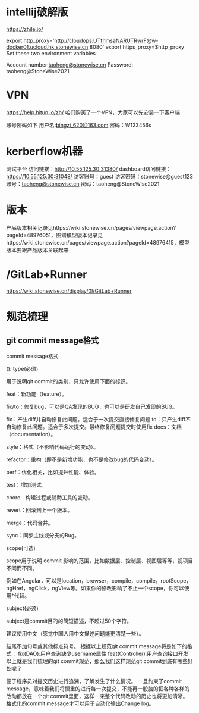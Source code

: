 # intellij破解版
https://zhile.io/

export http_proxy='http://cloudops:UTfnmsaNARUTRwrF@w-docker01.ucloud.hk.stonewise.cn:8080' 
export https_proxy=$http_proxy
Set these two environment variables

Account number:taoheng@stonewise.cn   Password: taoheng@StoneWise2021

# VPN
https://help.hitun.io/zh/
咱们购买了一个VPN，大家可以先安装一下客户端

账号密码如下
用户名:bingzi_620@163.com
密码：W123456s

# kerberflow机器
测试平台
访问链接：http://10.55.125.30:31380/
dashboard访问链接：https://10.55.125.30:31048/ 访客账号：guest 访客密码：stonewise@guest123
账号：taoheng@stonewise.cn 密码：taoheng@StoneWise2021

# 版本
产品版本相关记录见https://wiki.stonewise.cn/pages/viewpage.action?pageId=48976051，图谱模型版本记录见https://wiki.stonewise.cn/pages/viewpage.action?pageId=48976415，模型版本要跟产品版本关联起来

# /GitLab+Runner
https://wiki.stonewise.cn/display/0I/GitLab+Runner

# 规范梳理
## git commit message格式
commit message格式

<type>(<scope>): <subject>
type(必须)

用于说明git commit的类别，只允许使用下面的标识。

feat：新功能（feature）。

fix/to：修复bug，可以是QA发现的BUG，也可以是研发自己发现的BUG。

fix：产生diff并自动修复此问题。适合于一次提交直接修复问题
to：只产生diff不自动修复此问题。适合于多次提交。最终修复问题提交时使用fix
docs：文档（documentation）。

style：格式（不影响代码运行的变动）。

refactor：重构（即不是新增功能，也不是修改bug的代码变动）。

perf：优化相关，比如提升性能、体验。

test：增加测试。

chore：构建过程或辅助工具的变动。

revert：回滚到上一个版本。

merge：代码合并。


sync：同步主线或分支的Bug。

scope(可选)

scope用于说明 commit 影响的范围，比如数据层、控制层、视图层等等，视项目不同而不同。

例如在Angular，可以是location，browser，compile，compile，rootScope， ngHref，ngClick，ngView等。如果你的修改影响了不止一个scope，你可以使用*代替。

subject(必须)

subject是commit目的的简短描述，不超过50个字符。

建议使用中文（感觉中国人用中文描述问题能更清楚一些）。

结尾不加句号或其他标点符号。
根据以上规范git commit message将是如下的格式：
fix(DAO):用户查询缺少username属性 
feat(Controller):用户查询接口开发
以上就是我们梳理的git commit规范，那么我们这样规范git commit到底有哪些好处呢？

便于程序员对提交历史进行追溯，了解发生了什么情况。
一旦约束了commit message，意味着我们将慎重的进行每一次提交，不能再一股脑的把各种各样的改动都放在一个git commit里面，这样一来整个代码改动的历史也将更加清晰。
格式化的commit message才可以用于自动化输出Change log。